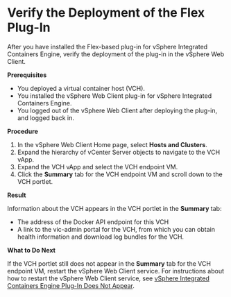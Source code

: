 # Verify the Deployment of the Flex Plug-In #

After you have installed the Flex-based plug-in for vSphere Integrated Containers Engine, verify the deployment of the plug-in in the vSphere Web Client.

**Prerequisites**

- You deployed a virtual container host (VCH).
- You installed the vSphere Web Client plug-in for vSphere Integrated Containers Engine.
- You logged out of the vSphere Web Client after deploying the plug-in, and logged back in.

**Procedure**

1. In the vSphere Web Client Home page, select **Hosts and Clusters**.
2. Expand the hierarchy of vCenter Server objects to navigate to the VCH vApp.
3. Expand the VCH vApp and select the VCH endpoint VM.
4. Click the **Summary** tab for the VCH endpoint VM and scroll down to the VCH portlet.

**Result**

Information about the VCH appears in the VCH portlet in the **Summary** tab:

-  The address of the Docker API endpoint for this VCH
-  A link to the vic-admin portal for the VCH, from which you can obtain health information and download log bundles for the VCH.

**What to Do Next**

If the VCH portlet still does not appear in the **Summary** tab for the VCH endpoint VM, restart the vSphere Web Client service. For instructions about how to restart the vSphere Web Client service, see [vSphere Integrated Containers Engine Plug-In Does Not Appear](ts_ui_not_appearing.md).